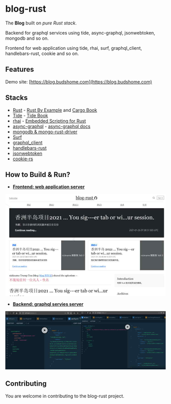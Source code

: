 # blog-rust

The **Blog** built on *pure Rust stack*. 

Backend for graphql services using tide, async-graphql, jsonwebtoken, mongodb and so on. 

Frontend for web application using tide, rhai, surf, graphql_client, handlebars-rust, cookie and so on.

## Features

Demo site: [https://blog.budshome.com](https://blog.budshome.com)

## Stacks

- [Rust](https://github.com/rust-lang/rust) - [Rust By Example](https://rust-by-example.budshome.com) and [Cargo Book](https://cargo.budshome.com)
- [Tide](https://crates.io/crates/tide) - [Tide Book](https://tide.budshome.com)
- [rhai](https://crates.io/crates/rhai) - [Embedded Scripting for Rust](https://rhai.budshome.com)
- [async-graphql](https://crates.io/crates/async-graphql) - [async-graphql docs](https://async-graphql.budshome.com)
- [mongodb & mongo-rust-driver](https://crates.io/crates/mongodb)
- [Surf](https://crates.io/crates/surf)
- [graphql_client](https://crates.io/crates/graphql_client)
- [handlebars-rust](https://crates.io/crates/handlebars)
- [jsonwebtoken](https://crates.io/crates/jsonwebtoken)
- [cookie-rs](https://crates.io/crates/cookie)

## How to Build & Run?

- [**Frontend: web application server**](./frontend/README.md)

![Frontend Image](./screenshot/client.jpg)

- [**Backend: graphql servies server**](./backend/README.md)

![Graphql Image](./screenshot/graphql.jpg)

## Contributing

You are welcome in contributing to the blog-rust project.
